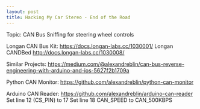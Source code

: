 ```yaml
---
layout: post
title: Hacking My Car Stereo - End of the Road
---
```


Topic: CAN Bus Sniffing for steering wheel controls

Longan CAN Bus Kit: https://docs.longan-labs.cc/1030001/
Longan CANDBed http://docs.longan-labs.cc/1030008/

Similar Projects: https://medium.com/@alexandreblin/can-bus-reverse-engineering-with-arduino-and-ios-5627f2b1709a

Python CAN Monitor: https://github.com/alexandreblin/python-can-monitor

Arduino CAN Reader: https://github.com/alexandreblin/arduino-can-reader
Set line 12 (CS_PIN) to 17
Set line 18 CAN_SPEED to CAN_500KBPS